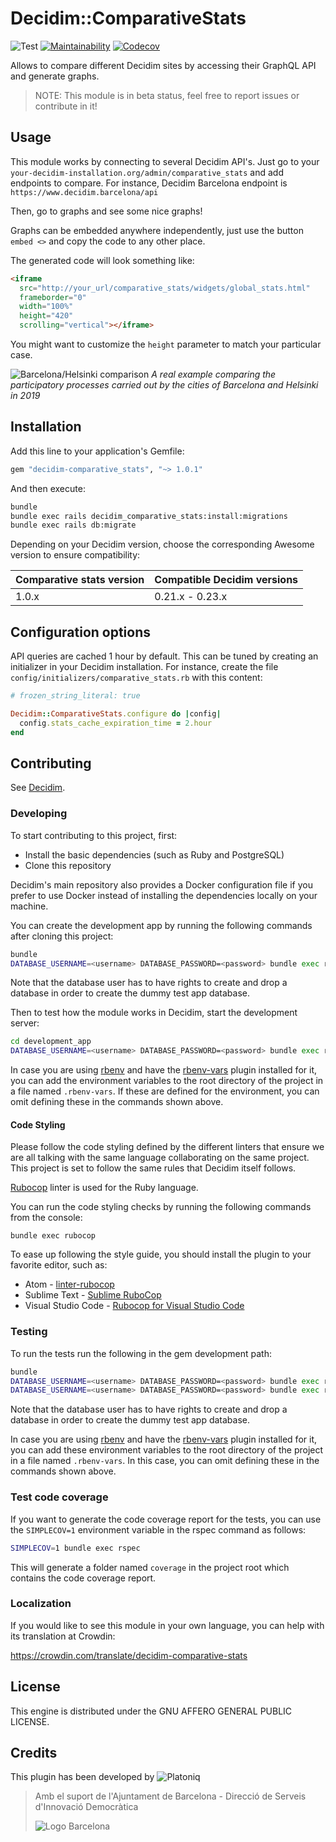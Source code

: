 # Decidim::ComparativeStats

![Test](https://github.com/Platoniq/decidim-module-comparative_stats/workflows/Test/badge.svg)
[![Maintainability](https://api.codeclimate.com/v1/badges/59d3415b89244ef0d40b/maintainability)](https://codeclimate.com/github/Platoniq/decidim-module-comparative_stats/maintainability)
[![Codecov](https://codecov.io/gh/Platoniq/decidim-module-comparative_stats/branch/master/graph/badge.svg?token=XhzWO0IiWt)](https://codecov.io/gh/Platoniq/decidim-module-comparative_stats)

Allows to compare different Decidim sites by accessing their GraphQL API and
generate graphs.

> NOTE: This module is in beta status, feel free to report issues or contribute in it!

## Usage

This module works by connecting to several Decidim API's.
Just go to your `your-decidim-installation.org/admin/comparative_stats` and
add endpoints to compare.
For instance, Decidim Barcelona endpoint is `https://www.decidim.barcelona/api`

Then, go to graphs and see some nice graphs!

Graphs can be embedded anywhere independently, just use the button
`embed <>` and copy the code to any other place.

The generated code will look something like:

```html
<iframe
  src="http://your_url/comparative_stats/widgets/global_stats.html"
  frameborder="0"
  width="100%"
  height="420"
  scrolling="vertical"></iframe>
```

You might want to customize the `height` parameter to match your particular case.

![Barcelona/Helsinki comparison](example.png)
*A real example comparing the participatory processes carried out by the cities of Barcelona and Helsinki in 2019*

## Installation

Add this line to your application's Gemfile:

```ruby
gem "decidim-comparative_stats", "~> 1.0.1"
```

And then execute:

```bash
bundle
bundle exec rails decidim_comparative_stats:install:migrations
bundle exec rails db:migrate
```

Depending on your Decidim version, choose the corresponding Awesome version to ensure
compatibility:

| Comparative stats version | Compatible Decidim versions |
|---|---|
| 1.0.x | 0.21.x - 0.23.x |

## Configuration options

API queries are cached 1 hour by default.
This can be tuned by creating an initializer in your Decidim installation.
For instance, create the file `config/initializers/comparative_stats.rb`
with this content:

```ruby
# frozen_string_literal: true

Decidim::ComparativeStats.configure do |config|
  config.stats_cache_expiration_time = 2.hour
end
```

## Contributing

See [Decidim](https://github.com/decidim/decidim).

### Developing

To start contributing to this project, first:

- Install the basic dependencies (such as Ruby and PostgreSQL)
- Clone this repository

Decidim's main repository also provides a Docker configuration file if you
prefer to use Docker instead of installing the dependencies locally on your
machine.

You can create the development app by running the following commands after
cloning this project:

```bash
bundle
DATABASE_USERNAME=<username> DATABASE_PASSWORD=<password> bundle exec rake development_app
```

Note that the database user has to have rights to create and drop a database in
order to create the dummy test app database.

Then to test how the module works in Decidim, start the development server:

```bash
cd development_app
DATABASE_USERNAME=<username> DATABASE_PASSWORD=<password> bundle exec rails s
```

In case you are using [rbenv](https://github.com/rbenv/rbenv) and have the
[rbenv-vars](https://github.com/rbenv/rbenv-vars) plugin installed for it, you
can add the environment variables to the root directory of the project in a file
named `.rbenv-vars`. If these are defined for the environment, you can omit
defining these in the commands shown above.

#### Code Styling

Please follow the code styling defined by the different linters that ensure we
are all talking with the same language collaborating on the same project. This
project is set to follow the same rules that Decidim itself follows.

[Rubocop](https://rubocop.readthedocs.io/) linter is used for the Ruby language.

You can run the code styling checks by running the following commands from the
console:

```
bundle exec rubocop
```

To ease up following the style guide, you should install the plugin to your
favorite editor, such as:

- Atom - [linter-rubocop](https://atom.io/packages/linter-rubocop)
- Sublime Text - [Sublime RuboCop](https://github.com/pderichs/sublime_rubocop)
- Visual Studio Code - [Rubocop for Visual Studio Code](https://github.com/misogi/vscode-ruby-rubocop)

### Testing

To run the tests run the following in the gem development path:

```bash
bundle
DATABASE_USERNAME=<username> DATABASE_PASSWORD=<password> bundle exec rake test_app
DATABASE_USERNAME=<username> DATABASE_PASSWORD=<password> bundle exec rspec
```

Note that the database user has to have rights to create and drop a database in
order to create the dummy test app database.

In case you are using [rbenv](https://github.com/rbenv/rbenv) and have the
[rbenv-vars](https://github.com/rbenv/rbenv-vars) plugin installed for it, you
can add these environment variables to the root directory of the project in a
file named `.rbenv-vars`. In this case, you can omit defining these in the
commands shown above.

### Test code coverage

If you want to generate the code coverage report for the tests, you can use
the `SIMPLECOV=1` environment variable in the rspec command as follows:

```bash
SIMPLECOV=1 bundle exec rspec
```

This will generate a folder named `coverage` in the project root which contains
the code coverage report.

### Localization

If you would like to see this module in your own language, you can help with its
translation at Crowdin:

<https://crowdin.com/translate/decidim-comparative-stats>

## License

This engine is distributed under the GNU AFFERO GENERAL PUBLIC LICENSE.

## Credits

This plugin has been developed by ![Platoniq](app/assets/images/platoniq-logo.png)

> Amb el suport de l'Ajuntament de Barcelona - Direcció de Serveis d'Innovació Democràtica
>
> ![Logo Barcelona](app/assets/images/bcn-logo.png)
